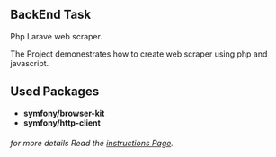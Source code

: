 ## BackEnd Task

Php Larave web scraper.

The Project demonestrates how to create web scraper using php and javascript.

## Used Packages
- **symfony/browser-kit**
- **symfony/http-client**

###### for more details Read the [instructions Page](https://github.com/AhmedHumk/Web-Scraping-Using-Laravel/BackendTask/Instructions "instructions Page").